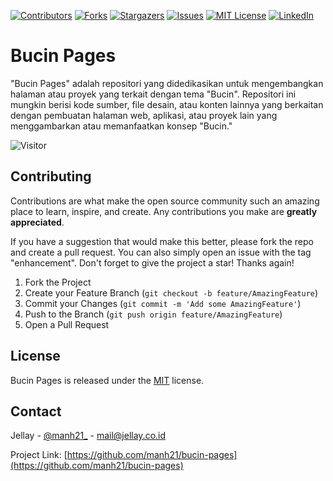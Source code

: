 <a name="readme-top"></a>

<!-- PROJECT SHIELDS -->
<!--
*** I'm using markdown "reference style" links for readability.
*** Reference links are enclosed in brackets [ ] instead of parentheses ( ).
*** See the bottom of this document for the declaration of the reference variables
*** for contributors-url, forks-url, etc. This is an optional, concise syntax you may use.
*** https://www.markdownguide.org/basic-syntax/#reference-style-links
-->
[![Contributors][contributors-shield]][contributors-url]
[![Forks][forks-shield]][forks-url]
[![Stargazers][stars-shield]][stars-url]
[![Issues][issues-shield]][issues-url]
[![MIT License][license-shield]][license-url]
[![LinkedIn][linkedin-shield]][linkedin-url]

# Bucin Pages
"Bucin Pages" adalah repositori yang didedikasikan untuk mengembangkan halaman atau proyek yang terkait dengan tema "Bucin". Repositori ini mungkin berisi kode sumber, file desain, atau konten lainnya yang berkaitan dengan pembuatan halaman web, aplikasi, atau proyek lain yang menggambarkan atau memanfaatkan konsep "Bucin."

![Visitor](https://visitor-badge.laobi.icu/badge?page_id=manh21.bucin-pages)

## Contributing

Contributions are what make the open source community such an amazing place to learn, inspire, and create. Any contributions you make are **greatly appreciated**.

If you have a suggestion that would make this better, please fork the repo and create a pull request. You can also simply open an issue with the tag "enhancement".
Don't forget to give the project a star! Thanks again!

1. Fork the Project
2. Create your Feature Branch (`git checkout -b feature/AmazingFeature`)
3. Commit your Changes (`git commit -m 'Add some AmazingFeature'`)
4. Push to the Branch (`git push origin feature/AmazingFeature`)
5. Open a Pull Request

## License
Bucin Pages is released under the [MIT](https://github.com/manh21/bucin-pages/blob/master/LICENSE) license.

## Contact
Jellay - [@manh21_](https://twitter.com/cyber4rtnet) - mail@jellay.co.id

Project Link: [https://github.com/manh21/bucin-pages](https://github.com/manh21/bucin-pages)

<!-- MARKDOWN LINKS & IMAGES -->
<!-- https://www.markdownguide.org/basic-syntax/#reference-style-links -->
[contributors-shield]: https://img.shields.io/github/contributors/manh21/bucin-pages.svg?style=for-the-badge
[contributors-url]: https://github.com/manh21/bucin-pages/graphs/contributors
[forks-shield]: https://img.shields.io/github/forks/manh21/bucin-pages.svg?style=for-the-badge
[forks-url]: https://github.com/manh21/bucin-pages/network/members
[stars-shield]: https://img.shields.io/github/stars/manh21/bucin-pages.svg?style=for-the-badge
[stars-url]: https://github.com/manh21/bucin-pages/stargazers
[issues-shield]: https://img.shields.io/github/issues/manh21/bucin-pages.svg?style=for-the-badge
[issues-url]: https://github.com/manh21/bucin-pages/issues
[license-shield]: https://img.shields.io/github/license/manh21/bucin-pages.svg?style=for-the-badge
[license-url]: https://github.com/manh21/bucin-pages/blob/master/LICENSE.txt
[linkedin-shield]: https://img.shields.io/badge/-LinkedIn-black.svg?style=for-the-badge&logo=linkedin&colorB=555
[linkedin-url]: https://www.linkedin.com/in/muh-aqila-naufal-hakim/

